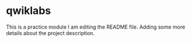 # qwiklabs
This is a practice module
I am editing the README file.
Adding some more details about the project description.
